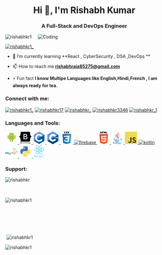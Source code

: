 <h1 align="center">Hi 👋, I'm Rishabh Kumar </h1>
<h3 align="center">A Full-Stack and DevOps Engineer </h3>

<img align="right" alt="Coding" width="400" src="https://media0.giphy.com/media/qgQUggAC3Pfv687qPC/giphy.gif?cid=ecf05e47te9nldnqtkes3to5056qvduvpmkhqxr9qu6fz6si&rid=giphy.gif&ct=g">


<p align="left"> <img src="https://komarev.com/ghpvc/?username=rishabhkr1&label=Profile%20views&color=0e75b6&style=flat" alt="rishabhkr1" /> </p>

<p align="left"> <a href="https://twitter.com/rishabhkr1_" target="blank"><img src="https://img.shields.io/twitter/follow/rishabhkr1_?logo=twitter&style=for-the-badge" alt="rishabhkr1_" /></a> </p>

- 🌱 I’m currently learning **React , CyberSecurity , DSA ,DevOps **

- 📫 How to reach me **rishabhraja85275@gmail.com**

- ⚡ Fun fact **I know Multipe Languages like English,Hindi,French ,  I am always ready for tea.**

<h3 align="left">Connect with me:</h3>
<p align="left">
<a href="https://twitter.com/rishabhkr1_" target="blank"><img align="center" src="https://raw.githubusercontent.com/rahuldkjain/github-profile-readme-generator/master/src/images/icons/Social/twitter.svg" alt="rishabhkr1_" height="30" width="40" /></a>
<a href="https://linkedin.com/in/rishabhkr17" target="blank"><img align="center" src="https://raw.githubusercontent.com/rahuldkjain/github-profile-readme-generator/master/src/images/icons/Social/linked-in-alt.svg" alt="rishabhkr17" height="30" width="40" /></a>
<a href="https://instagram.com/rishabhkr_" target="blank"><img align="center" src="https://raw.githubusercontent.com/rahuldkjain/github-profile-readme-generator/master/src/images/icons/Social/instagram.svg" alt="rishabhkr_" height="30" width="40" /></a>
<a href="https://www.youtube.com/@rishabhkr3346" target="blank"><img align="center" src="https://raw.githubusercontent.com/rahuldkjain/github-profile-readme-generator/master/src/images/icons/Social/youtube.svg" alt="rishabhkr3346" height="30" width="40" /></a>
<a href="https://www.leetcode.com/rishabhkr_1" target="blank"><img align="center" src="https://raw.githubusercontent.com/rahuldkjain/github-profile-readme-generator/master/src/images/icons/Social/leet-code.svg" alt="rishabhkr_1" height="30" width="40" /></a>
</p>

<h3 align="left">Languages and Tools:</h3>
<p align="left"> <a href="https://developer.android.com" target="_blank" rel="noreferrer"> <img src="https://raw.githubusercontent.com/devicons/devicon/master/icons/android/android-original-wordmark.svg" alt="android" width="40" height="40"/> </a> <a href="https://getbootstrap.com" target="_blank" rel="noreferrer"> <img src="https://raw.githubusercontent.com/devicons/devicon/master/icons/bootstrap/bootstrap-plain-wordmark.svg" alt="bootstrap" width="40" height="40"/> </a> <a href="https://www.cprogramming.com/" target="_blank" rel="noreferrer"> <img src="https://raw.githubusercontent.com/devicons/devicon/master/icons/c/c-original.svg" alt="c" width="40" height="40"/> </a> <a href="https://www.w3schools.com/cpp/" target="_blank" rel="noreferrer"> <img src="https://raw.githubusercontent.com/devicons/devicon/master/icons/cplusplus/cplusplus-original.svg" alt="cplusplus" width="40" height="40"/> </a> <a href="https://www.w3schools.com/css/" target="_blank" rel="noreferrer"> <img src="https://raw.githubusercontent.com/devicons/devicon/master/icons/css3/css3-original-wordmark.svg" alt="css3" width="40" height="40"/> </a> <a href="https://firebase.google.com/" target="_blank" rel="noreferrer"> <img src="https://www.vectorlogo.zone/logos/firebase/firebase-icon.svg" alt="firebase" width="40" height="40"/> </a> <a href="https://www.w3.org/html/" target="_blank" rel="noreferrer"> <img src="https://raw.githubusercontent.com/devicons/devicon/master/icons/html5/html5-original-wordmark.svg" alt="html5" width="40" height="40"/> </a> <a href="https://www.java.com" target="_blank" rel="noreferrer"> <img src="https://raw.githubusercontent.com/devicons/devicon/master/icons/java/java-original.svg" alt="java" width="40" height="40"/> </a> <a href="https://developer.mozilla.org/en-US/docs/Web/JavaScript" target="_blank" rel="noreferrer"> <img src="https://raw.githubusercontent.com/devicons/devicon/master/icons/javascript/javascript-original.svg" alt="javascript" width="40" height="40"/> </a> <a href="https://kotlinlang.org" target="_blank" rel="noreferrer"> <img src="https://www.vectorlogo.zone/logos/kotlinlang/kotlinlang-icon.svg" alt="kotlin" width="40" height="40"/> </a> <a href="https://www.mysql.com/" target="_blank" rel="noreferrer"> <img src="https://raw.githubusercontent.com/devicons/devicon/master/icons/mysql/mysql-original-wordmark.svg" alt="mysql" width="40" height="40"/> </a> <a href="https://www.python.org" target="_blank" rel="noreferrer"> <img src="https://raw.githubusercontent.com/devicons/devicon/master/icons/python/python-original.svg" alt="python" width="40" height="40"/> </a> <a href="https://reactjs.org/" target="_blank" rel="noreferrer"> <img src="https://raw.githubusercontent.com/devicons/devicon/master/icons/react/react-original-wordmark.svg" alt="react" width="40" height="40"/> </a> </p>

<h3 align="left">Support:</h3>
<p><a href="https://www.buymeacoffee.com/rishabhkr"> <img align="left" src="https://cdn.buymeacoffee.com/buttons/v2/default-yellow.png" height="50" width="210" alt="rishabhkr" /></a></p><br><br>
<br>

<p><img align="left" src="https://github-readme-stats.vercel.app/api/top-langs?username=rishabhkr1&show_icons=true&locale=en&layout=compact" alt="rishabhkr1" /></p>
<br>
<br>
<br>
<br>
<br>
<br>
<p>&nbsp;<img align="center" src="https://github-readme-stats.vercel.app/api?username=rishabhkr1&show_icons=true&locale=en" alt="rishabhkr1" /></p>
<p><img align="center" src="https://github-readme-streak-stats.herokuapp.com/?user=rishabhkr1&" alt="rishabhkr1" /></p>
